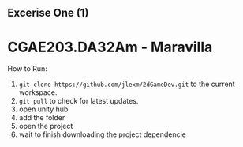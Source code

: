 ## Excerise One (1) 
# CGAE203.DA32Am - Maravilla

How to Run:

1. `git clone https://github.com/jlexm/2dGameDev.git` to the current workspace.
2. `git pull` to check for latest updates.
3. open unity hub
4. add the folder
5. open the project
6. wait to finish downloading the project dependencie

